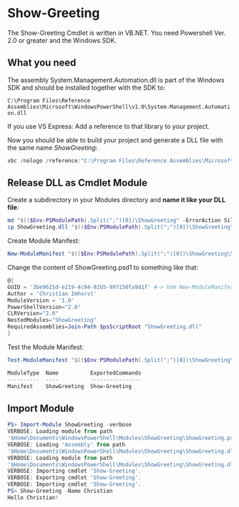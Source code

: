 Show-Greeting
=============

The Show-Greeting Cmdlet is written in VB.NET. You need Powershell Ver. 2.0 or greater and the Windows SDK.

What you need
-------------

The assembly System.Management.Automation.dll is part of the Windows SDK and should be installed together with the SDK to:


`C:\Program Files\Reference Assemblies\Microsoft\WindowsPowerShell\v1.0\System.Management.Automation.dll`


If you use VS Express: Add a reference to that library to your project.

Now you should be able to build your project and generate a DLL file with the same name *ShowGreeting*:

```Powershell
vbc /nologo /reference:"C:\Program Files\Reference Assemblies\Microsoft\WindowsPowerShell\v1.0\System.Management.Automation.dll" /target:library /out:ShowGreeting.dll ShowGreeting.vb
```

Release DLL as Cmdlet Module
----------------------------

Create a subdirectory in your Modules directory and **name it like your DLL file**:

```Powershell
md "$(($Env:PSModulePath).Split(";")[0])\ShowGreeting" -ErrorAction SilentlyContinue
cp ShowGreeting.dll "$(($Env:PSModulePath).Split(";")[0])\ShowGreeting"
```

Create Module Manifest:

```Powershell
New-ModuleManifest "$(($Env:PSModulePath).Split(";")[0])\ShowGreeting\ShowGreeting.psd1"
```

Change the content of ShowGreeting.psd1 to something like that:

```Powershell
@{
GUID = '3be9615d-e219-4c94-92b5-997150fa9d1f' #-> Vom New-ModuleManifest ...
Author = 'Christian Imhorst'
ModuleVersion = '1.0'
PowerShellVersion="2.0"
CLRVersion="2.0"
NestedModules="ShowGreeting"
RequiredAssemblies=Join-Path $psScriptRoot "ShowGreeting.dll"
}
```

Test the Module Manifest:

```Powershell
Test-ModuleManifest "$(($Env:PSModulePath).Split(";")[0])\ShowGreeting\ShowGreeting.psd1"

ModuleType  Name          ExportedCommands
----------  ----          ----------------
Manifest    ShowGreeting  Show-Greeting
```

Import Module
-------------

```Powershell
PS> Import-Module ShowGreeting -verbose
VERBOSE: Loading module from path
'$Home\Documents\WindowsPowerShell\Modules\ShowGreeting\ShowGreeting.psd1'.
VERBOSE: Loading 'Assembly' from path
'$Home\Documents\WindowsPowerShell\Modules\ShowGreeting\ShowGreeting.dll'.
VERBOSE: Loading module from path
'$Home\Documents\WindowsPowerShell\Modules\ShowGreeting\ShowGreeting.dll'.
VERBOSE: Importing cmdlet 'Show-Greeting'.
VERBOSE: Exporting cmdlet 'Show-Greeting'.
VERBOSE: Importing cmdlet 'Show-Greeting'.
PS> Show-Greeting -Name Christian
Hello Christian!
```




